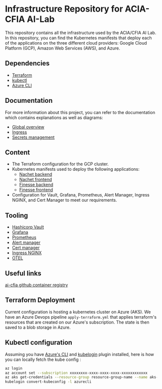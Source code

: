 # Infrastructure Repository for ACIA-CFIA AI-Lab

This repository contains all the infrastructure used by the ACIA/CFIA AI Lab.
In this repository, you can find the Kubernetes manifests that deploy each of
the applications on the three different cloud providers: Google Cloud Platform
(GCP), Amazon Web Services (AWS), and Azure.

## Dependencies

- [Terraform](https://www.terraform.io/downloads.html)
- [kubectl](https://kubernetes.io/docs/tasks/tools/install-kubectl/)
- [Azure CLI](https://learn.microsoft.com/en-us/cli/azure/install-azure-cli)

## Documentation

For more information about this project, you can refer to the documentation
which contains explanations as well as diagrams:

- [Global overview](docs/generic-achitecture.md)
- [Ingress](docs/multi-layered-application.md)
- [Secrets management](docs/secrets-management.md)

## Content

- The Terraform configuration for the GCP cluster.
- Kubernetes manifests used to deploy the following applications:
  - [Nachet backend](https://github.com/ai-cfia/nachet-backend)
  - [Nachet frontend](https://github.com/ai-cfia/nachet-frontend)
  - [Finesse backend](https://github.com/ai-cfia/finesse-backend)
  - [Finesse frontend](https://github.com/ai-cfia/finesse-frontend)
- Configuration for Vault, Grafana, Prometheus, Alert Manager, Ingress NGINX,
and Cert Manager to meet our requirements.

## Tooling

- [Hashicorp Vault](https://www.vaultproject.io/)
- [Grafana](https://grafana.com/)
- [Prometheus](https://prometheus.io/docs/visualization/grafana/)
- [Alert manager](https://github.com/prometheus/alertmanager)
- [Cert manager](https://cert-manager.io/)
- [Ingress NGINX](https://docs.nginx.com/nginx-ingress-controller/)
- [OTEL](https://opentelemetry.io/)

## Useful links

[ai-cfia github container registry](https://github.com/orgs/ai-cfia/packages)

## Terraform Deployment

Current configuration is hosting a kubernetes cluster on Azure (AKS). We have an
Azure Devops pipeline `apply-terraform.yml` that applies terraform's resources
that are created on our Azure's subscription. The state is then saved to a blob
storage in Azure.

## Kubectl configuration

Assuming you have [Azure's
CLI](https://learn.microsoft.com/en-us/cli/azure/install-azure-cli) and
[kubelogin](https://github.com/Azure/kubelogin) plugin installed, here is how
you can locally fetch the kube config :

```bash
az login
az account set --subscription xxxxxxxx-xxxx-xxxx-xxxx-xxxxxxxxxxxx
az aks get-credentials --resource-group resource-group-name --name aks-name --overwrite-existing
kubelogin convert-kubeconfig -l azurecli
```
